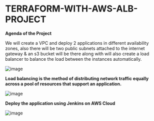 # TERRAFORM-WITH-AWS-ALB-PROJECT

**Agenda of the Project**

We will create a VPC and deploy 2 applications in different availability zones, also there will be two public subnets attached to the internet gateway & an s3 bucket will be there along with will also create a load balancer to balance the load between the instances automatically.

![image](https://github.com/Keerthibb/TERRAFORM-WITH-AWS-ALB-PROJECT/assets/92278245/720b4ee5-bdab-4b30-bf97-6beb6cd9a59d)


**Load balancing is the method of distributing network traffic equally across a pool of resources that support an application.**

![image](https://github.com/Keerthibb/TERRAFORM-WITH-AWS-ALB-PROJECT/assets/92278245/aa2d5db9-9ff7-4d1f-9ace-caaee2e7e689)

**Deploy the application using Jenkins on AWS Cloud**

![image](https://github.com/Keerthibb/TERRAFORM-WITH-AWS-ALB-PROJECT/assets/92278245/e5619e4f-e0b0-407a-ba77-4a8e6ce33eb8)

